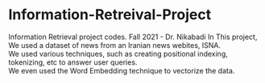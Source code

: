 # Information-Retreival-Project
Information Retrieval project codes.
Fall 2021 - Dr. Nikabadi
In This project, We used a dataset of news from an Iranian news webites, ISNA.</br>
We used various techniques, such as creating positional indexing, tokenizing, etc to answer user queries.<br>
We even used the Word Embedding technique to vectorize the data.
